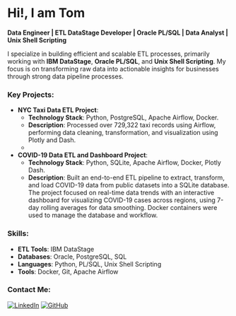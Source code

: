 # Hi!, I am Tom 

**Data Engineer | ETL DataStage Developer | Oracle PL/SQL | Data Analyst | Unix Shell Scripting**

I specialize in building efficient and scalable ETL processes, primarily working with **IBM DataStage**, **Oracle PL/SQL**, and **Unix Shell Scripting**. My focus is on transforming raw data into actionable insights for businesses through strong data pipeline processes.

### Key Projects:
- **NYC Taxi Data ETL Project**:
  - **Technology Stack**: Python, PostgreSQL, Apache Airflow, Docker.
  - **Description**: Processed over 729,322 taxi records using Airflow, performing data cleaning, transformation, and visualization using Plotly and Dash.
  - 
- **COVID-19 Data ETL and Dashboard Project**:
  - **Technology Stack**: Python, SQLite, Apache Airflow, Docker, Plotly Dash.
  - **Description**: Built an end-to-end ETL pipeline to extract, transform, and load COVID-19 data from public datasets into a SQLite database. The project focused on real-time data trends with an interactive dashboard for visualizing COVID-19 cases across regions, using 7-day rolling averages for data smoothing. Docker containers were used to manage the database and workflow.

### Skills:
- **ETL Tools**: IBM DataStage
- **Databases**: Oracle, PostgreSQL, SQL
- **Languages**: Python, PL/SQL, Unix Shell Scripting
- **Tools**: Docker, Git, Apache Airflow

### Contact Me:
[![LinkedIn](https://img.shields.io/badge/-LinkedIn-blue?style=flat&logo=linkedin&logoColor=white)](https://www.linkedin.com/in/your-profile) 
[![GitHub](https://img.shields.io/badge/GitHub-black?style=flat&logo=github&logoColor=white)](https://github.com/Tom-Teerawut)
